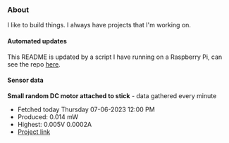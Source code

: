 ### About
I like to build things. I always have projects that I'm working on.

#### Automated updates
This README is updated by a script I have running on a Raspberry Pi, can see the repo [here](https://github.com/jdc-cunningham/raspi-git-repo-updater).

#### Sensor data


**Small random DC motor attached to stick** - data gathered every minute
- Fetched today Thursday 07-06-2023 12:00 PM
- Produced: 0.014 mW
- Highest: 0.005V 0.0002A
- [Project link](https://github.com/jdc-cunningham/turbine-raspi)